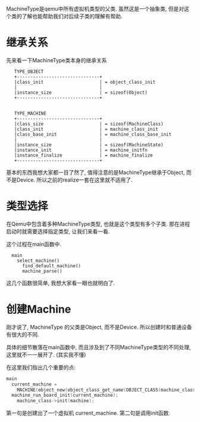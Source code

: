 MachineType是qemu中所有虚拟机类型的父类. 虽然这是一个抽象类, 但是对这个类的了解也能帮助我们对后续子类的理解有帮助. 

# 继承关系

先来看一下MachineType类本身的继承关系

```
   TYPE_OBJECT
   +-------------------------------+
   |class_init                     | = object_class_init
   |                               |
   |instance_size                  | = sizeof(Object)
   +-------------------------------+


   TYPE_MACHINE
   +-------------------------------+
   |class_size                     | = sizeof(MachineClass)
   |class_init                     | = machine_class_init
   |class_base_init                | = machine_class_base_init
   |                               |
   |instance_size                  | = sizeof(MachineState)
   |instance_init                  | = machine_initfn
   |instance_finalize              | = machine_finalize
   +-------------------------------+
```

基本的东西我想大家都一目了然了, 值得注意的是MachineType继承于Object, 而不是Device. 所以之前的realize一套在这里就不适用了. 

# 类型选择

在Qemu中包含着多种MachineType类型, 也就是这个类型有多个子类. 那在进程启动时就需要选择指定类型, 让我们来看一看. 

这个过程在main函数中. 

```
  main
    select_machine()
      find_default_machine()
      machine_parse()
```

这几个函数很简单, 我想大家看一眼也就明白了. 

# 创建Machine

刚才说了, MachineType 的父类是Object, 而不是Device. 所以创建时和普通设备有很大的不同. 

具体的细节散落在main函数中, 而且涉及到了不同MachineType类型的不同处理, 这里就不一一展开了. (其实我不懂)

在这里我们指出几个重要的点: 

```cpp
main
  current_machine =
    MACHINE(object_new(object_class_get_name(OBJECT_CLASS(machine_class))));
  machine_run_board_init(current_machine);
    machine_class->init(machine);
```

第一句是创建出了一个虚拟机 current_machine. 
第二句是调用init函数. 
